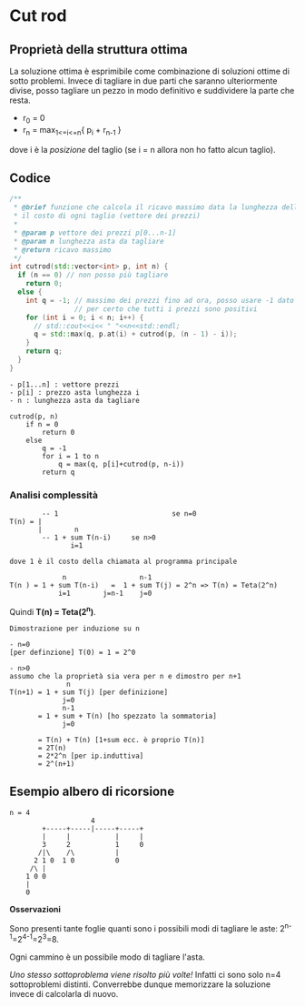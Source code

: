 # Cut rod

## Proprietà della struttura ottima

La soluzione ottima è esprimibile come combinazione di soluzioni ottime di sotto problemi. Invece di tagliare in due parti che saranno ulteriormente divise, posso tagliare un pezzo in modo definitivo e suddividere la parte che resta.

- r<sub>0</sub> = 0
- r<sub>n</sub> = max<sub>1<=i<=n</sub>{ p<sub>i</sub> + r<sub>n-1</sub> }

dove i è la _posizione_ del taglio (se i = n allora non ho fatto alcun taglio).

## Codice

```c++
/**
 * @brief funzione che calcola il ricavo massimo data la lunghezza dell'asta e
 * il costo di ogni taglio (vettore dei prezzi)
 *
 * @param p vettore dei prezzi p[0...n-1]
 * @param n lunghezza asta da tagliare
 * @return ricavo massimo
 */
int cutrod(std::vector<int> p, int n) {
  if (n == 0) // non posso più tagliare
    return 0;
  else {
    int q = -1; // massimo dei prezzi fino ad ora, posso usare -1 dato che so
                // per certo che tutti i prezzi sono positivi
    for (int i = 0; i < n; i++) {
      // std::cout<<i<< " "<<n<<std::endl;
      q = std::max(q, p.at(i) + cutrod(p, (n - 1) - i));
    }
    return q;
  }
}
```

```pseudocode
- p[1...n] : vettore prezzi
- p[i] : prezzo asta lunghezza i
- n : lunghezza asta da tagliare

cutrod(p, n)
    if n = 0
        return 0
    else
        q = -1
        for i = 1 to n
            q = max(q, p[i]+cutrod(p, n-i))
        return q
```

### Analisi complessità

```
        -- 1                            se n=0
T(n) = |
       |        n
        -- 1 + sum T(n-i)     se n>0
               i=1

dove 1 è il costo della chiamata al programma principale

             n                  n-1
T(n ) = 1 + sum T(n-i)   =  1 + sum T(j) = 2^n => T(n) = Teta(2^n)
            i=1        j=n-1    j=0

```

Quindi **T(n) = Teta(2<sup>n</sup>)**.

```
Dimostrazione per induzione su n

- n=0
[per definzione] T(0) = 1 = 2^0

- n>0
assumo che la proprietà sia vera per n e dimostro per n+1
              n
T(n+1) = 1 + sum T(j) [per definizione]
             j=0
             n-1
       = 1 + sum + T(n) [ho spezzato la sommatoria]
             j=0

       = T(n) + T(n) [1+sum ecc. è proprio T(n)]
       = 2T(n)
       = 2*2^n [per ip.induttiva]
       = 2^(n+1)
```

## Esempio albero di ricorsione

```
n = 4
                    4
        +-----+-----|-----+-----+
        |     |           |     |
        3     2           1     0
       /|\    /\          |
      2 1 0  1 0          0
     /\ |
    1 0 0
    |
    0
```

**Osservazioni**

Sono presenti tante foglie quanti sono i possibili modi di tagliare le aste: 2<sup>n-1</sup>=2<sup>4-1</sup>=2<sup>3</sup>=8.

Ogni cammino è un possibile modo di tagliare l'asta.

_Uno stesso sottoproblema viene risolto più volte!_ Infatti ci sono solo n=4 sottoproblemi distinti. Converrebbe dunque memorizzare la soluzione invece di calcolarla di nuovo.

